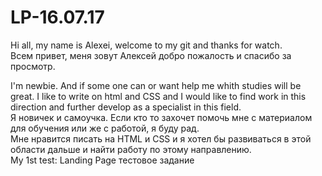 # LP-16.07.17
Hi all, my name is Alexei, welcome to my git and thanks for watch.<br>
Всем привет, меня зовут Алексей добро пожалость и спасибо за просмотр.<br>

I'm newbie. And if some one can or want help me whith studies will be great.
I like to write on html and CSS and I would like to find work in this direction and further develop as a specialist in this field.<br>
Я новичек и самоучка. Если кто то захочет помочь мне с материалом для обучения или же с работой, я буду рад.<br>
Мне нравится писать на HTML и СSS и я хотел бы развиваться в этой области дальше и найти работу по этому направлению.
<br>
My 1st test:
Landing Page
тестовое задание
